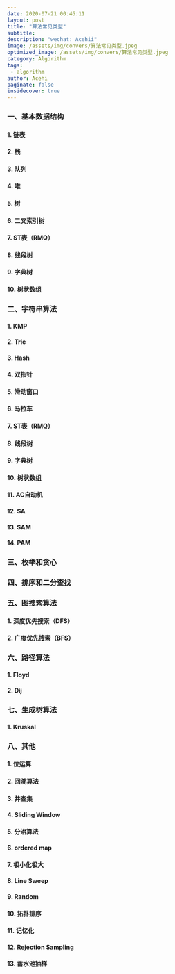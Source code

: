 ```yaml
---
date: 2020-07-21 00:46:11
layout: post
title: "算法常见类型"
subtitle:
description: "wechat: Acehii"
image: /assets/img/convers/算法常见类型.jpeg
optimized_image: /assets/img/convers/算法常见类型.jpeg
category: Algorithm
tags:
 - algorithm
author: Acehi
paginate: false
insidecover: true
---
```

### 一、基本数据结构
#### 1. 链表
#### 2. 栈
#### 3. 队列
#### 4. 堆
#### 5. 树
#### 6. 二叉索引树
#### 7. ST表（RMQ）
#### 8. 线段树
#### 9. 字典树
#### 10. 树状数组

### 二、字符串算法
#### 1. KMP
#### 2. Trie
#### 3. Hash
#### 4. 双指针
#### 5. 滑动窗口
#### 6. 马拉车
#### 7. ST表（RMQ）
#### 8. 线段树
#### 9. 字典树
#### 10. 树状数组
#### 11. AC自动机
#### 12. SA
#### 13. SAM
#### 14. PAM

### 三、枚举和贪心

### 四、排序和二分查找

### 五、图搜索算法
#### 1. 深度优先搜索（DFS）
#### 2. 广度优先搜索（BFS）

### 六、路径算法
#### 1. Floyd
#### 2. Dij

### 七、生成树算法
#### 1. Kruskal

### 八、其他
#### 1. 位运算
#### 2. 回溯算法
#### 3. 并查集
#### 4. Sliding Window
#### 5. 分治算法
#### 6. ordered map
#### 7. 极小化极大
#### 8. Line Sweep
#### 9. Random
#### 10. 拓扑排序
#### 11. 记忆化
#### 12. Rejection Sampling
#### 13. 蓄水池抽样
